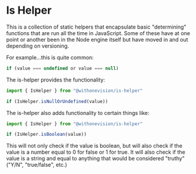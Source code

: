 # Is Helper

This is a collection of static helpers that encapsulate basic
"determining" functions that are run all the time in JavaScript.
Some of these have at one point or another been in the Node engine
itself but have moved in and out depending on versioning.

For example...this is quite common:

```typescript
if (value === undefined or value === null)
```

The is-helper provides the functionality:

```typescript
import { IsHelper } from "@withonevision/is-helper"

if (IsHelper.isNullOrUndefined(value))
```

The is-helper also adds functionality to certain things like:

```typescript
import { IsHelper } from "@withonevision/is-helper"

if (IsHelper.isBoolean(value))
```

This will not only check if the value is boolean, but will also
check if the value is a number equal to 0 for false or 1 for true.
It will also check if the value is a string and equal to anything
that would be considered "truthy" ("Y/N", "true/false", etc.)